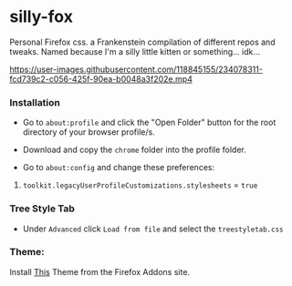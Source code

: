 # silly-fox
Personal Firefox css. a Frankenstein compilation of different repos and tweaks. Named because I'm a silly little kitten or something... idk...


https://user-images.githubusercontent.com/118845155/234078311-fcd739c2-c056-425f-90ea-b0048a3f202e.mp4




### Installation
-   Go to `about:profile` and click the "Open Folder" button for the root directory of your browser profile/s.
    
-   Download and copy the `chrome` folder into the profile folder.
    
-   Go to `about:config` and change these preferences:
    

1.  `toolkit.legacyUserProfileCustomizations.stylesheets` = `true`

### Tree Style Tab
- Under `Advanced` click `Load from file` and select the `treestyletab.css`
### Theme:
Install [This](https://addons.mozilla.org/en-US/firefox/addon/dark-space-custom/) Theme from the Firefox Addons site.

